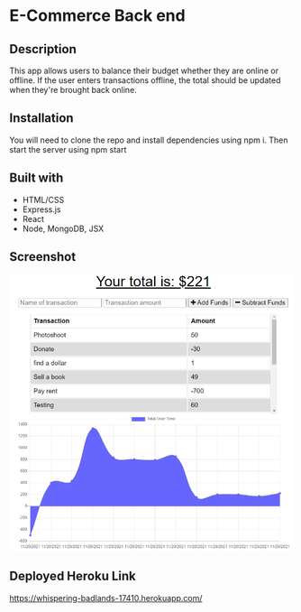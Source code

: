 # E-Commerce Back end

## Description 
This app allows users to balance their budget whether they are online or offline. If the user enters transactions offline, the total should be updated when they're brought back online.

## Installation
You will need to clone the repo and install dependencies using npm i. Then start the server using npm start

## Built with 
- HTML/CSS
- Express.js
- React
- Node, MongoDB, JSX

## Screenshot
![alt text](assets/images/budgss.PNG)

## Deployed Heroku Link
https://whispering-badlands-17410.herokuapp.com/
